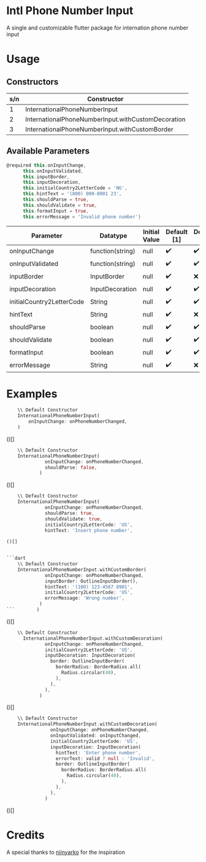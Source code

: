# Intl Phone Number Input

A single and customizable flutter package for internation phone number input


# Usage
## Constructors

| s/n | Constructor						|
| --- | ------------------------------------------------------- |
|  1  | InternationalPhoneNumberInput				|
|  2  | InternationalPhoneNumberInput.withCustomDecoration	|
|  3  | InternationalPhoneNumberInput.withCustomBorder		|

## Available Parameters

```dart
@required this.onInputChange,
      this.onInputValidated,
      this.inputBorder,
      this.inputDecoration,
      this.initialCountry2LetterCode = 'NG',
      this.hintText = '(800) 000-0001 23',
      this.shouldParse = true,
      this.shouldValidate = true,
      this.formatInput = true,
      this.errorMessage = 'Invalid phone number'}
```

| Parameter	   		| Datatype          | Initial Value |    Default [1]     |   Decoration [2]   |  CustomBorder [3]  |
|-------------------------------|-------------------|---------------|--------------------|--------------------|--------------------|
| onInputChange    		| function(string)  | null          | :heavy_check_mark: | :heavy_check_mark: | :heavy_check_mark: |
| onInputValidated 		| function(string)  | null          | :heavy_check_mark: | :heavy_check_mark: | :heavy_check_mark: |
| inputBorder      		| InputBorder       | null          | :heavy_check_mark: | 	  :x:         | :heavy_check_mark: |
| inputDecoration  		| InputDecoration   | null          | :heavy_check_mark: | :heavy_check_mark: |        :x:	   |
| initialCountry2LetterCode     | String	    | null          | :heavy_check_mark: | :heavy_check_mark: | :heavy_check_mark: |
| hintText       		| String	    | null          | :heavy_check_mark: |        :x:         | :heavy_check_mark: |
| shouldParse    		| boolean	    | null          | :heavy_check_mark: | :heavy_check_mark: | :heavy_check_mark: |
| shouldValidate    		| boolean           | null          | :heavy_check_mark: | :heavy_check_mark: | :heavy_check_mark: |
| formatInput    		| boolean	    | null          | :heavy_check_mark: | :heavy_check_mark: | :heavy_check_mark: |
| errorMessage    		| String	    | null          | :heavy_check_mark: |        :x:         | :heavy_check_mark: |


# Examples
```dart
	\\ Default Constructor
	InternationalPhoneNumberInput(
		onInputChange: onPhoneNumberChanged,
	)
```
()[]


```dart
	\\ Default Constructor
	InternationalPhoneNumberInput(
              onInputChange: onPhoneNumberChanged,
              shouldParse: false,
            )
```
()[]


```dart
	\\ Default Constructor
	InternationalPhoneNumberInput(
              onInputChange: onPhoneNumberChanged,
              shouldParse: true,
              shouldValidate: true,
              initialCountry2LetterCode: 'US',
              hintText: 'Insert phone number',
    
()[]


```dart
	\\ Default Constructor
	InternationalPhoneNumberInput.withCustomBorder(
              onInputChange: onPhoneNumberChanged,
              inputBorder: OutlineInputBorder(),
              hintText: '(100) 123-4567 8901',
              initialCountry2LetterCode: 'US',
              errorMessage: 'Wrong number',
            )
```        )
```
()[]


```dart
	\\ Default Constructor
	  InternationalPhoneNumberInput.withCustomDecoration(
              onInputChange: onPhoneNumberChanged,
              initialCountry2LetterCode: 'US',
              inputDecoration: InputDecoration(
                border: OutlineInputBorder(
                  borderRadius: BorderRadius.all(
                    Radius.circular(40),
                  ),
                ),
              ),
            )
```
()[]


```dart
	\\ Default Constructor
	InternationalPhoneNumberInput.withCustomDecoration(
                onInputChange: onPhoneNumberChanged,
                onInputValidated: onInputChanged,
                initialCountry2LetterCode: 'US',
                inputDecoration: InputDecoration(
                  hintText: 'Enter phone number',
                  errorText: valid ? null : 'Invalid',
                  border: OutlineInputBorder(
                    borderRadius: BorderRadius.all(
                      Radius.circular(40),
                    ),
                  ),
                ),
              )
```
()[]



# Credits

A special thanks to [niinyarko](https://github.com/niinyarko/flutter-international-phone-input) for the inspiration

